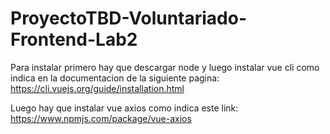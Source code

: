 # ProyectoTBD-Voluntariado-Frontend-Lab2

Para instalar primero hay que descargar node y luego instalar vue cli como indica en la documentacion de la siguiente pagina: https://cli.vuejs.org/guide/installation.html

Luego hay que instalar vue axios como indica este link: https://www.npmjs.com/package/vue-axios